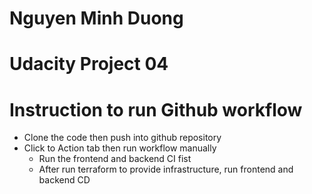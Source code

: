 # Nguyen Minh Duong 
# Udacity Project 04
# Instruction to run Github workflow

- Clone the code then push into github repository
- Click to Action tab then run workflow manually
   + Run the frontend and backend CI fist
   + After run terraform to provide infrastructure, run frontend and backend CD